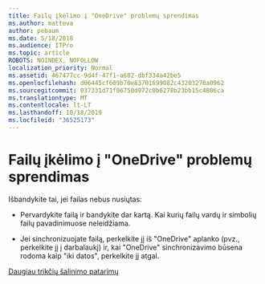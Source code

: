 ```yaml
---
title: Failų įkėlimo į "OneDrive" problemų sprendimas
ms.author: matteva
author: pebaum
ms.date: 5/18/2018
ms.audience: ITPro
ms.topic: article
ROBOTS: NOINDEX, NOFOLLOW
localization_priority: Normal
ms.assetid: 467477cc-9d4f-47f1-a602-dbf334a42be5
ms.openlocfilehash: d06445cf609b70e83701699082c43203270a0962
ms.sourcegitcommit: 037331d71f06750d972c0b6278b23bb15c4806ca
ms.translationtype: MT
ms.contentlocale: lt-LT
ms.lasthandoff: 10/18/2019
ms.locfileid: "36525173"
---
```

# <a name="fix-problems-uploading-files-to-onedrive"></a>Failų įkėlimo į "OneDrive" problemų sprendimas

Išbandykite tai, jei failas nebus nusiųtas:
  
- Pervardykite failą ir bandykite dar kartą. Kai kurių failų vardų ir simbolių failų pavadinimuose neleidžiama. 
    
- Jei sinchronizuojate failą, perkelkite jį iš "OneDrive" aplanko (pvz., perkelkite jį į darbalaukį) ir, kai "OneDrive" sinchronizavimo būsena rodoma kaip "iki datos", perkelkite jį atgal. 
    
[Daugiau trikčių šalinimo patarimų](https://go.microsoft.com/fwlink/?linkid=873155)
  

